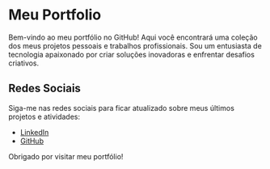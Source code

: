 # Meu Portfolio

Bem-vindo ao meu portfólio no GitHub! Aqui você encontrará uma coleção dos meus projetos pessoais e trabalhos profissionais. Sou um entusiasta de tecnologia apaixonado por criar soluções inovadoras e enfrentar desafios criativos.

## Redes Sociais

Siga-me nas redes sociais para ficar atualizado sobre meus últimos projetos e atividades:

- [LinkedIn](https://www.linkedin.com/in/henriqdennis)
- [GitHub](https://github.com/henriqdennis)

Obrigado por visitar meu portfólio!
